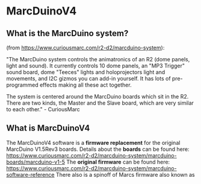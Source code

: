 # MarcDuinoV4

## What is the MarcDuino system?
(from https://www.curiousmarc.com/r2-d2/marcduino-system):

"The MarcDuino system controls the animatronics of an R2 (dome panels, light and sound). It currently controls 10 dome panels, an "MP3 Trigger" sound board, dome "Teeces" lights and holoprojectors light and movements, and I2C gizmos you can add-in yourself. It has lots of pre-programmed effects making all these act together.

The system is centered around the MarcDuino boards which sit in the R2. There are two kinds, the Master and the Slave board, which are very similar to each other." - CuriousMarc
## What is MarcDuinoV4
The MarcDuinoV4 software is a **firmware replacement** for the original MarcDuino V1.5Rev3 boards. Details about the **boards** can be found here:
https://www.curiousmarc.com/r2-d2/marcduino-system/marcduino-boards/marcduino-v1-5
The **original firmware** can be found here:
https://www.curiousmarc.com/r2-d2/marcduino-system/marcduino-software-reference
There also is a spinoff of Marcs firmware also known as 


<!--stackedit_data:
eyJoaXN0b3J5IjpbLTExMjcyODc4MDddfQ==
-->